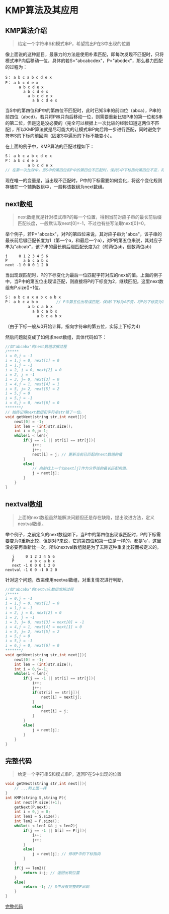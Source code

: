 # KMP算法及其应用

## KMP算法介绍

> 给定一个字符串S和模式串P，希望找出P在S中出现的位置

像上面说的这种题目，最暴力的方法是使用朴素匹配，即每次发现不匹配时，只将模式串P向后移动一位，具体的若S="abcabcdex"，P="abcdex"，那么暴力匹配的过程为：

```
S： a b c a b c d e x
P： a b c d e x
      a b c d e x
        a b c d e x
          a b c d e x
            a b c d e x
```

当S中的第四位和P中的第四位不匹配时，此时已知S串的前四位（abca），P串的前四位（abcd）。若只将P串只向后移动一位，则需要重新比较P串的第一位和S串的第二位，但是这是没必要的（完全可以根据上一次比较的经验知道这两位不匹配），所以KMP算法就是尽可能大的让模式串P向后跨一步进行匹配，同时避免字符串S的下标向前回溯（固定S中遍历的下标不能变小）。

在上面的例子中，KMP算法的匹配过程如下：

```c++
S： a b c a b c d e x
P： a b c d e x
          a b c d e x
// 在第一次比较中，当S中的第四位和P中的第四位不匹配时，保持S中下标指向第四位不变，将P中下标变为指向第一位后重新比较。
```

现在唯一的变量是，当出现不匹配时，P中的下标需要如何变化，将这个变化规则存储在一个辅助数组中，一般称该数组为next数组。

## next数组

> next数组就是针对模式串P的每一个位置，得到当前对应子串的最长前后缀匹配长度，一般默认取next[0]=-1，不过也有些写法取next[0]=0。

举个例子，若P="abcabx"，对P的第四位来说，其对应子串为"abca"，该子串的最长前后缀匹配长度为1（第一个a，和最后一个a），对P的第五位来说，其对应子串为"abcab"，该子串的最长前后缀匹配长度为2（前两位ab，倒数两位ab）

```
j     0 1 2 3 4 5 6
P       a b c a b x
next -1 0 0 0 1 2 0
```

当出现误匹配时，P的下标变化为最后一位匹配字符对应的next的值。上面的例子中，当P中的第五位出现误匹配，则直接将P的下标变为2，继续匹配。这里next数组有P.size()+1位。

```c++
S： a b c a x a b c a b x
P： a b c a b x        // P中第五位出现误匹配，保持S下标为4不变，将P的下标变为1，比较S的第五位和P的第二位
          a b c a b x  
            a b c a b x
              a b c a b x
```

（由于下标一般从0开始计算，指向字符串的第五位，实际上下标为4）

然后问题就变成了如何求next数组，具体代码如下：

```C++ 
//如"abcabx"的next数组求解过程
/*****
i = 0,j = -1
i = 1,j = 0, next[1] = 0
i = 1,j = -1
i = 2, j = 0, next[2] = 0
i = 2, j = -1
i = 3, j= 0, next[3] = 0
i = 4,j = 1, next[4] = 1
i = 5, j= 2, next[5] = 2
i = 5,j = 0
i = 5,j = -1
i = 6,j = 0, next[6] = 0
*******/
// 始终记得next数组和字符串str错了一位。
void getNext(string str,int next[]){
    next[0] = -1;
    int len = (int)str.size();
    int i = 0,j=-1;
    while(i < len){
        if(j == -1 || str[i] == str[j]){
            i++;
            j++;
            next[i] = j; // 更新当前已匹配的next数组的值
        }
        else{
            // 向前找上一个以next[j]作为分界线的最长匹配前缀。
            j = next[j]; 
        }
    }
}
```

## nextval数组

> 上面的next数组虽然能解决问题但还是存在缺陷，提出改进方法，定义nextval数组。

举个例子，之前定义的next数组如下，当P中的第四位出现误匹配时，P的下标需要变为0重新比较，但是对P来说，它的第四位和第一位是一样的，都是'a'，这里没必要再重新比一次，所以nextval数组就是为了去除这种重复比较而被定义的。

```
   j     0 1 2 3 4 5 6
   P       a b c a b x
   next -1 0 0 0 1 2 0
nextval -1 0 0 -1 0 2 0
```

针对这个问题，改进使用nextval数组，对重复情况进行判断，

```C++
//如"abcabx"的nextval数组求解过程
/*****
i = 0,j = -1
i = 1,j = 0, next[1] = 0
i = 1,j = -1
i = 2, j = 0, next[2] = 0
i = 2, j = -1
i = 3, j= 0, next[3] = next[0] = -1
i = 4,j = 1, next[4] = next[1] = 0
i = 5, j= 2, next[5] = 2
i = 5,j = 0
i = 5,j = -1
i = 6,j = 0, next[6] = 0
*******/
void getNext(string str,int next[]){
    next[0] = -1;
    int len = (int)str.size();
    int i = 0,j=-1;
    while(i < len){
        if(j == -1 || str[i] == str[j]){
            i++;
            j++;
            if(str[i] == str[j]){
                next[i] = next[j];
            }
            else{
                next[i] = j;
            }
        }
        else{
            j = next[j];
        }
    }
}
```

## 完整代码

> 给定一个字符串S和模式串P，返回P在S中出现的位置

```c++
void getNext(string str,int next[]){
    // ...和上面一样
}
int KMP(string S,string P){
    int next[P.size()+1];
    getNext(P,next);
    int i = 0,j = 0;
    int len1 = S.size();
    int len2 = P.size();
    while(i < len1 && j < len2){
        if(j == -1 || S[i] == P[j]){
            i++;
            j++;
        }
        else{
            j = next[j]; // 修改P中的下标指向
        }
    }
    if(j == len2){
        return i-j; // 返回出现位置
    }
    else{
        return -1; // S中没有完整的P出现
    }
}
```
[完整代码](https://github.com/poohRui/doc/blob/master/kmp.cpp)
